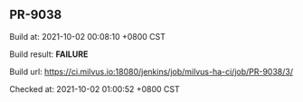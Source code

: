 <h2><a name="pr-9038" class="anchor" href="#pr-9038" rel="nofollow" aria-hidden="true"><span class="octicon octicon-link"></span></a>PR-9038</h2>

<p>Build at: 2021-10-02 00:08:10 +0800 CST</p>

<p>Build result: <strong>FAILURE</strong></p>

<p>Build url: <a href="https://ci.milvus.io:18080/jenkins/job/milvus-ha-ci/job/PR-9038/3/" rel="nofollow">https://ci.milvus.io:18080/jenkins/job/milvus-ha-ci/job/PR-9038/3/</a></p>

<p>Checked at: 2021-10-02 01:00:52 +0800 CST</p>
